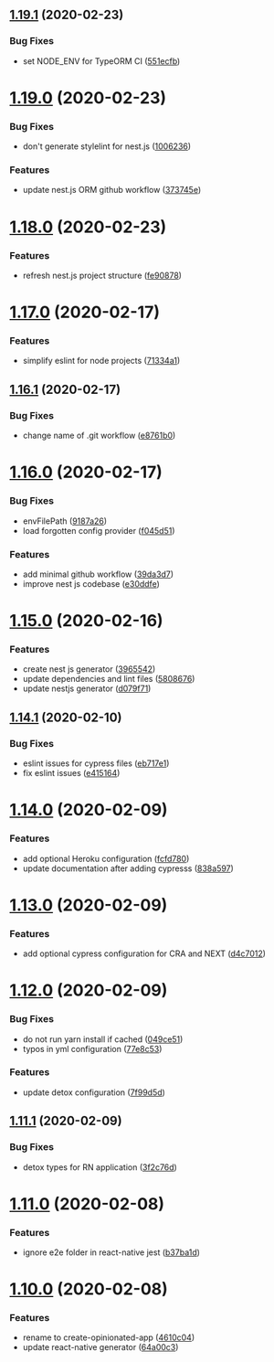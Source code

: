 ## [1.19.1](https://github.com/developer239/create-opinionated-app/compare/v1.19.0...v1.19.1) (2020-02-23)


### Bug Fixes

* set NODE_ENV for TypeORM CI ([551ecfb](https://github.com/developer239/create-opinionated-app/commit/551ecfbd37991d06cfb6bbe03a7bbceaae28c931))

# [1.19.0](https://github.com/developer239/create-opinionated-app/compare/v1.18.0...v1.19.0) (2020-02-23)


### Bug Fixes

* don't generate stylelint for nest.js ([1006236](https://github.com/developer239/create-opinionated-app/commit/1006236102e5218d6409757b9ecca7b3c58b4260))


### Features

* update nest.js ORM github workflow ([373745e](https://github.com/developer239/create-opinionated-app/commit/373745ed73864c1e5a11a92d34f5ea51f623db0f))

# [1.18.0](https://github.com/developer239/create-opinionated-app/compare/v1.17.0...v1.18.0) (2020-02-23)


### Features

* refresh nest.js project structure ([fe90878](https://github.com/developer239/create-opinionated-app/commit/fe908784d7ef681f0fad66be63f258538805b7af))

# [1.17.0](https://github.com/developer239/create-opinionated-app/compare/v1.16.1...v1.17.0) (2020-02-17)


### Features

* simplify eslint for node projects ([71334a1](https://github.com/developer239/create-opinionated-app/commit/71334a19b5c5facafcbe8e83dee1a91b66b1f2f4))

## [1.16.1](https://github.com/developer239/create-opinionated-app/compare/v1.16.0...v1.16.1) (2020-02-17)


### Bug Fixes

* change name of .git workflow ([e8761b0](https://github.com/developer239/create-opinionated-app/commit/e8761b045e9f25e6fc858cfb0bf5393ae194351d))

# [1.16.0](https://github.com/developer239/create-opinionated-app/compare/v1.15.0...v1.16.0) (2020-02-17)


### Bug Fixes

* envFilePath ([9187a26](https://github.com/developer239/create-opinionated-app/commit/9187a264e070dd58251e6244c21ea455c06eb498))
* load forgotten config provider ([f045d51](https://github.com/developer239/create-opinionated-app/commit/f045d51f10d54ce49b3e54821c1f9652c3fca74e))


### Features

* add minimal github workflow ([39da3d7](https://github.com/developer239/create-opinionated-app/commit/39da3d7f10b8326d809b99ac3c36e9a50f96b6f9))
* improve nest js codebase ([e30ddfe](https://github.com/developer239/create-opinionated-app/commit/e30ddfe6cf2f1fb20fb89b865d9c3107ef62db64))

# [1.15.0](https://github.com/developer239/create-opinionated-app/compare/v1.14.1...v1.15.0) (2020-02-16)


### Features

* create nest js generator ([3965542](https://github.com/developer239/create-opinionated-app/commit/39655427678e946e1687b0065d59864a8211403e))
* update dependencies and lint files ([5808676](https://github.com/developer239/create-opinionated-app/commit/58086765177d9b39ee9df1ac68ffec7fb3ebc5ac))
* update nestjs generator ([d079f71](https://github.com/developer239/create-opinionated-app/commit/d079f71654090393b281d8102c4f091918fa5dab))

## [1.14.1](https://github.com/developer239/create-opinionated-app/compare/v1.14.0...v1.14.1) (2020-02-10)


### Bug Fixes

* eslint issues for cypress files ([eb717e1](https://github.com/developer239/create-opinionated-app/commit/eb717e156b6315d800249629f35abc2b0c59c5b1))
* fix eslint issues ([e415164](https://github.com/developer239/create-opinionated-app/commit/e415164602af3b737e857a11d2b3f5cc21203ade))

# [1.14.0](https://github.com/developer239/create-opinionated-app/compare/v1.13.0...v1.14.0) (2020-02-09)


### Features

* add optional Heroku configuration ([fcfd780](https://github.com/developer239/create-opinionated-app/commit/fcfd78099434d0f6765b16669b9e17a5daa4c273))
* update documentation after adding cypresss ([838a597](https://github.com/developer239/create-opinionated-app/commit/838a597e148a343be2fe67cc4d55d7b3942d8905))

# [1.13.0](https://github.com/developer239/create-opinionated-app/compare/v1.12.0...v1.13.0) (2020-02-09)


### Features

* add optional cypress configuration for CRA and NEXT ([d4c7012](https://github.com/developer239/create-opinionated-app/commit/d4c701264f4890e75388a83e3c2a9e8fb9d5f9f9))

# [1.12.0](https://github.com/developer239/create-opinionated-app/compare/v1.11.1...v1.12.0) (2020-02-09)


### Bug Fixes

* do not run yarn install if cached ([049ce51](https://github.com/developer239/create-opinionated-app/commit/049ce51848510a524a0151e656c44c9b619bfa5b))
* typos in yml configuration ([77e8c53](https://github.com/developer239/create-opinionated-app/commit/77e8c535b370e570329b9a0db39209e5d3c28e36))


### Features

* update detox configuration ([7f99d5d](https://github.com/developer239/create-opinionated-app/commit/7f99d5d36539493a6c03844fb2703da9ba90e9e7))

## [1.11.1](https://github.com/developer239/create-opinionated-app/compare/v1.11.0...v1.11.1) (2020-02-09)


### Bug Fixes

* detox types for RN application ([3f2c76d](https://github.com/developer239/create-opinionated-app/commit/3f2c76d363c973a935eb23e8d7304a38c68eb069))

# [1.11.0](https://github.com/developer239/create-opinionated-app/compare/v1.10.0...v1.11.0) (2020-02-08)


### Features

* ignore e2e folder in react-native jest ([b37ba1d](https://github.com/developer239/create-opinionated-app/commit/b37ba1daddcac5935c86bda4f2ffd9d76c09dc67))

# [1.10.0](https://github.com/developer239/create-opinionated-app/compare/v1.9.4...v1.10.0) (2020-02-08)


### Features

* rename to create-opinionated-app ([4610c04](https://github.com/developer239/create-opinionated-app/commit/4610c0436970ac75f126ba9f36412273b1701a48))
* update react-native generator ([64a00c3](https://github.com/developer239/create-opinionated-app/commit/64a00c3fe4fbe5c7eee75e6bdfcbb405d6f75852))
